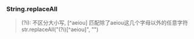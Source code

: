### String.replaceAll
> (?i): 不区分大小写, [^aeiou] 匹配除了aeiou这几个字母以外的任意字符  
> str.replaceAll("(?i)[^aeiou]", "")

### 